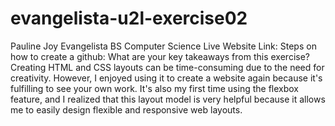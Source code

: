 # evangelista-u2l-exercise02

Pauline Joy Evangelista
BS Computer Science
Live Website Link:
Steps on how to create a github:
What are your key takeaways from this exercise?
Creating HTML and CSS layouts can be time-consuming due to the need for creativity. However, I enjoyed using it to create a website again because it's fulfilling to see your own work. It's also my first time using the flexbox feature, and I realized that this layout model is very helpful because it allows me to easily design flexible and responsive web layouts.
